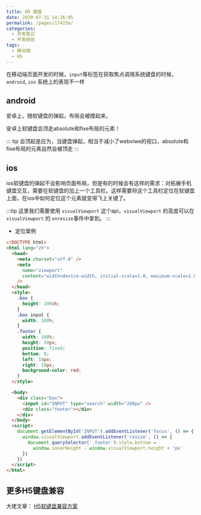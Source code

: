 ```yaml
---
title: H5 键盘
date: 2020-07-31 14:26:05
permalink: /pages/17425e/
categories:
  - 开发笔记
  - 开发经验
tags:
  - 移动端
  - H5
---
```


在移动端页面开发的时候，`input`等标签在获取焦点调用系统键盘的时候，`android`, `ios` 系统上的表现不一样

<!-- more -->

## android

安卓上，随软键盘的弹起，布局会被撑起来。

安卓上软键盘会顶走absolute和fixe布局的元素！

::: tip
会顶起是应为，当键盘弹起，相当于减小了webviwe的视口，absolute和fixe布局的元素自然会被顶走
:::

## ios
ios软键盘的弹起不会影响页面布局，但是有的时候会有这样的需求：对拓展手机键盘交互，需要在软键盘的加上一个工具栏。这样需要将这个工具栏定位在软键盘上面，在ios中如何定位这个元素就变得飞上关键了。

:::tip
这里我们需要使用 `visualViewport` 这个api，`visualViewport` 的高度可以在 `visualViewport` 的 `onresize`事件中拿到。
:::

+ 定位案例
```html
<!DOCTYPE html>
<html lang="zh">
  <head>
    <meta charset="utf-8" />
    <meta
      name="viewport"
      content="width=device-width, initial-scale=1.0, maximum-scale=1.0, user-scalable=0, viewport-fit=cover"
    />
  </head>
  <style>
    .box {
      height: 100vh;
    }
    .box input {
      width: 100%;
    }
    .footer {
      width: 100%;
      height: 50px;
      position: fixed;
      bottom: 0;
      left: 10px;
      right: 10px;
      background-color: red;
    }
  </style>

  <body>
    <div class="box">
      <input id="INPUT" type="search" width="200px" />
      <div class="footer"></div>
    </div>
  </body>
  <script>
    document.getElementById('INPUT').addEventListener('focus', () => {
      window.visualViewport.addEventListener('resize', () => {
        document.querySelector('.footer').style.bottom =
          window.innerHeight - window.visualViewport.height + 'px'
      })
    })
  </script>
</html>

```

## 更多H5键盘兼容

大佬文章：
[H5软键盘兼容方案](https://www.jianshu.com/p/e05074613e0f)
